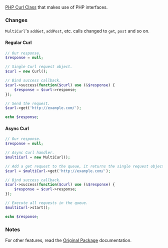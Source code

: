 [PHP Curl Class](https://github.com/php-curl-class/php-curl-class) that makes use of PHP interfaces.

### Changes

`MultiCurl`'s `addGet`, `addPost`, etc. calls changed to `get`, `post` and so on.

#### Regular Curl
```php
// Our response.
$response = null;

// Single Curl request object.
$curl = new Curl();

// Bind success callback.
$curl->success(function($curl) use (&$response) {
    $response = $curl->response;
});

// Send the request.
$curl->get('http://example.com/');

echo $response;
```

#### Async Curl
```php
// Our response.
$response = null;

// Async Curl handler.
$multiCurl = new MultiCurl();

// Add a get request to the queue, it returns the single request object.
$curl = $multiCurl->get('http://example.com/');

// Bind success callback.
$curl->success(function($curl) use (&$response) {
    $response = $curl->response;
});

// Execute all requests in the queue.
$multiCurl->start();

echo $response;
```

### Notes

For other features, read the [Original Package](https://github.com/php-curl-class/php-curl-class) documentation.
